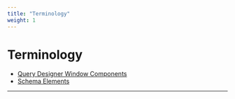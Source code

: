 ```yaml
---
title: "Terminology"
weight: 1
---
```



# Terminology

*   [Query Designer Window Components](query-designer-window-components.md)
*   [Schema Elements](schema-elements.md)


-----------------------------------------------------------------------------------------------------------------------------------------------